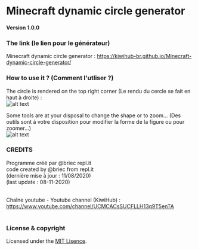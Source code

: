 # Minecraft dynamic circle generator

**Version 1.0.0**

### The link (le lien pour le générateur)

Minecraft dynamic circle generator : https://kiwihub-br.github.io/Minecraft-dynamic-circle-generator/<br/>

### How to use it ? (Comment l'utliser ?)

The circle is rendered on the top right corner (Le rendu du cercle se fait en haut à droite) : <br/>
![alt text](https://github.com/KiwiHub-br/mc-circle-generator/blob/master/Capture_circle_gene.PNG?raw=true)<br/>

Some tools are at your disposal to change the shape or to zoom... (Des outils sont à votre disposition pour modifier la forme de la figure ou pour zoomer...)<br/>
![alt text](https://github.com/KiwiHub-br/mc-circle-generator/blob/master/capture_tool_gene.PNG?raw=true)<br/>

### CREDITS
  
  Programme créé par @briec repl.it<br/>
  code created by @briec from repl.it<br/>
  (dernière mise à jour : 11/08/2020)<br/>
  (last update : 08-11-2020)<br/><br/>

  Chaîne youtube - Youtube channel (KiwiHub) :<br/> 
  https://www.youtube.com/channel/UCMCACsSUCFLLH13q9T5enTA<br/><br/>

### License & copyright

Licensed under the [MIT Lisence](LICENSE).
